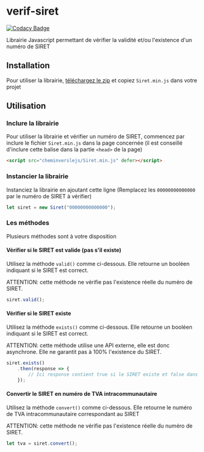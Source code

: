 # verif-siret

[![Codacy Badge](https://api.codacy.com/project/badge/Grade/b3ea666abe414d86abf71a9eb8418ade)](https://app.codacy.com/gh/NouvelleTechno/verif-siret?utm_source=github.com&utm_medium=referral&utm_content=NouvelleTechno/verif-siret&utm_campaign=Badge_Grade_Settings)

Librairie Javascript permettant de vérifier la validité et/ou l'existence d'un numéro de SIRET

## Installation
Pour utiliser la librairie, [téléchargez le zip](https://github.com/NouvelleTechno/verif-siret/releases) et copiez `Siret.min.js` dans votre projet

## Utilisation
### Inclure la librairie
Pour utiliser la librairie et vérifier un numéro de SIRET, commencez par inclure le fichier `Siret.min.js` dans la page concernée (il est conseillé d'inclure cette balise dans la partie `<head>` de la page)
```html
<script src="cheminverslejs/Siret.min.js" defer></script>
```
### Instancier la librairie
Instanciez la librairie en ajoutant cette ligne (Remplacez les `00000000000000` par le numéro de SIRET à vérifier)
```javascript
let siret = new Siret("00000000000000");
```
### Les méthodes
Plusieurs méthodes sont à votre disposition
#### Vérifier si le SIRET est valide (pas s'il existe)
Utilisez la méthode `valid()` comme ci-dessous. Elle retourne un booléen indiquant si le SIRET est correct.

ATTENTION: cette méthode ne vérifie pas l'existence réelle du numéro de SIRET.
```javascript
siret.valid();
```
#### Vérifier si le SIRET existe
Utilisez la méthode `exists()` comme ci-dessous. Elle retourne un booléen indiquant si le SIRET est correct.

ATTENTION: cette méthode utilise une API externe, elle est donc asynchrone. Elle ne garantit pas à 100% l'existence du SIRET.
```javascript
siret.exists()
    .then(response => {
        // Ici response contient true si le SIRET existe et false dans le cas contraire
    });
```
#### Convertir le SIRET en numéro de TVA intracommunautaire
Utilisez la méthode `convert()` comme ci-dessous. Elle retourne le numéro de TVA intracommunautaire correspondant au SIRET

ATTENTION: cette méthode ne vérifie pas l'existence réelle du numéro de SIRET.
```javascript
let tva = siret.convert();
```
